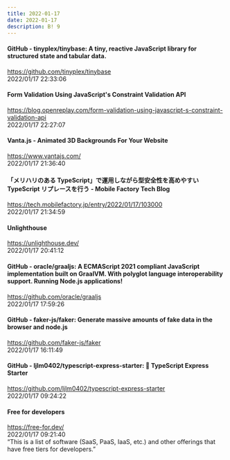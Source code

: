 ```yaml
---
title: 2022-01-17
date: 2022-01-17
description: B! 9
---
```


#### GitHub - tinyplex/tinybase: A tiny, reactive JavaScript library for structured state and tabular data.
https://github.com/tinyplex/tinybase<br>
2022/01/17 22:33:06<br>


#### Form Validation Using JavaScript's Constraint Validation API
https://blog.openreplay.com/form-validation-using-javascript-s-constraint-validation-api<br>
2022/01/17 22:27:07<br>


#### Vanta.js - Animated 3D Backgrounds For Your Website
https://www.vantajs.com/<br>
2022/01/17 21:36:40<br>


#### 「メリハリのある TypeScript」で運用しながら型安全性を高めやすい TypeScript リプレースを行う - Mobile Factory Tech Blog
https://tech.mobilefactory.jp/entry/2022/01/17/103000<br>
2022/01/17 21:34:59<br>


#### Unlighthouse
https://unlighthouse.dev/<br>
2022/01/17 20:41:12<br>


#### GitHub - oracle/graaljs: A ECMAScript 2021 compliant JavaScript implementation built on GraalVM. With polyglot language interoperability support. Running Node.js applications!
https://github.com/oracle/graaljs<br>
2022/01/17 17:59:26<br>


#### GitHub - faker-js/faker: Generate massive amounts of fake data in the browser and node.js
https://github.com/faker-js/faker<br>
2022/01/17 16:11:49<br>


#### GitHub - ljlm0402/typescript-express-starter: 🚀 TypeScript Express Starter
https://github.com/ljlm0402/typescript-express-starter<br>
2022/01/17 09:24:22<br>


#### Free for developers
https://free-for.dev/<br>
2022/01/17 09:21:40<br>
“This is a list of software (SaaS, PaaS, IaaS, etc.) and other offerings that have free tiers for developers.”


